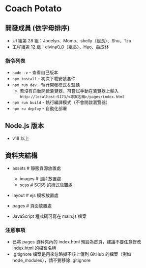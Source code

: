 # Coach Potato

## 開發成員 (依字母排序)

- UI 組第 28 組：Jocelyn、Momo、shelly（組長）、Shu、Tzu
- 工程組第 12 組：elvina0_0（組長）、Hao、禹成林

### 指令列表

- `node -v` - 查看自己版本
- `npm install` - 初次下載安裝套件
- `npm run dev` - 執行開發模式＆監聽
  - 若沒有自動開啟瀏覽器，可嘗試手動在瀏覽器上輸入
    `http://localhost:5173/<專案名稱>/pages/index.html`
- `npm run build` - 執行編譯模式（不會開啟瀏覽器）
- `npm ru deploy` - 自動化部署

## Node.js 版本

- v18 以上

## 資料夾結構

- assets # 靜態資源放置處

  - images # 圖片放置處
  - scss # SCSS 的樣式放置處

- layout # ejs 模板放置處
- pages # 頁面放置處

- JavaScript 程式碼可寫在 main.js 檔案

### 注意事項

- 已將 pages 資料夾內的 index.html 預設為首頁，建議不要任意修改 index.html 的檔案名稱
- .gitignore 檔案是用來忽略掉不該上傳到 GitHub 的檔案（例如 node_modules），請不要移除 .gitignore
